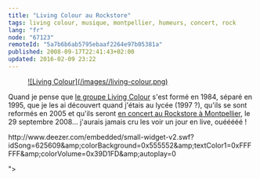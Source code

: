 ```yaml
---
title: "Living Colour au Rockstore"
tags: living colour, musique, montpellier, humeurs, concert, rock
lang: "fr"
node: "67123"
remoteId: "5a7b6b6ab5795ebaaf2264e97b05381a"
published: 2008-09-17T22:41:43+02:00
updated: 2016-02-09 23:22
---
```

<figure class="object-center"><a href="/images/living-colour.png">![Living Colour](/images//living-colour.png)
</a></figure>


Quand je pense que [le groupe Living
Colour](http://www.lastfm.fr/music/Living+Colour) s'est formé en 1984, séparé en
1995, que je les ai découvert quand j'étais au lycée (1997 ?), qu'ils se sont
reformés en 2005 et qu'ils seront [en concert au Rockstore à
Montpellier](http://www.rockstore.fr), le 29 septembre 2008...  j'aurais jamais
cru les voir un jour en live, ouééééé !


<div class="video">
	<object width="220" height="55" type="application/x-shockwave-flash" data="
http://www.deezer.com/embedded/small-widget-v2.swf?idSong=625609&amp;colorBackground=0x555552&amp;textColor1=0xFFFFFF&amp;colorVolume=0x39D1FD&amp;autoplay=0

">
		<param name="movie" value="
http://www.deezer.com/embedded/small-widget-v2.swf?idSong=625609&amp;colorBackground=0x555552&amp;textColor1=0xFFFFFF&amp;colorVolume=0x39D1FD&amp;autoplay=0

"></param>
		<param name="allowfullscreen" value="true"></param>
	</object>
</div>


